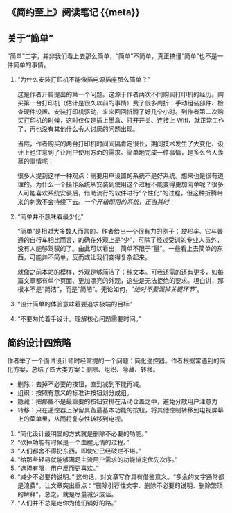 《简约至上》阅读笔记 {{meta}}
---------------------------

## 关于“简单”

  “简单”二字，并非我们看上去那么简单，“简单”不简单，真正搞懂“简单”也不是一件简单的事情。

1. “为什么安装打印机不能像插电源插座那么简单？”
      
   这是作者开篇提出的第一个问题。这源于作者两次不同购买打印机的经历。购买第一台打印机（估计是很久以前的事情）费了很多周折：手动组装部件、检查硬件设置、安装打印机驱动，来来回回折腾了好几个小时。到作者第二次购买打印机的时候，这时仅仅是插上墨盒、打开开关、连接上 Wifi，就正常工作了，再也没有其他什么令人讨厌的问题出现。

   当然，作者购买的两台打印机时间间隔肯定很长，期间技术发生了大变化、设计上也注意到了让用户使用方面的需求。简单地完成一件事情，是多么令人羡慕的事情呢！

   很多人提到这样一种观点：需要用户设置的系统不是好系统。想来也是很有道理的。为什么一个操作系统从安装到使用这个过程不能变得更加简单呢？很多人可能喜欢系统安装后，借助流行的软件进行“个性化”的过程，但这种折腾带来的刺激不会持续下去。*一个开箱即用的系统，正当其时*！

2. “简单并不意味着最少化”

   “简单”是相对大多数人而言的。作者给出一个很有力的例子：*独轮车*。它与普通的自行车相比而言，的确在外观上是“少”，可除了经过受训的专业人员外，没有人能够驾驭的了。由此可以看出，简单不限于“量”。一些看上去简单的东西，可能并不简单，反而或让我们变得复杂起来。

   就像之前本站的模样，外观是够简洁了：纯文本。可我还需的还有更多，如每篇文章都有单个页面、更加漂亮的外观，这些是无法拒绝的要求。坦白讲，那根本不是“简洁”，而是“简陋”。无论如何，“*绝对不要漏掉关键环节*”。

3. “设计简单的体验意味着要追求极端的目标”
4. “不要匆忙着手设计。理解核心问题需要时间。”
      
## 简约设计四策略

   作者举了一个面试设计师时经常提的一个问题：简化遥控器。作者根据常遇到的简化方案，总结了四大类方案：删除、组织、隐藏、转移。

 + 删除：去掉不必要的按钮，直到减到不能再减。
 + 组织：按照有意义的标准讲按钮划分成组。
 + 隐藏：把那些不是最重要的按钮安排在活动仓盖之中，避免分散用户注意力
 + 转移：只在遥控器上保留具备最基本功能的按钮，将其他控制转移到电视屏幕上的菜单里，从而将复杂性转移到电视。


 1. “简化设计最明显的方式就是删除不必要的功能。”
 2. “砍掉功能有时候是一个血腥无情的过程。”
 3. “人们都舍不得扔东西，即使它已经破烂不堪。”
 4. “给那些轻易就能够满足主流用户需求的功能排定优先次序。”
 5. “选择有限，用户反而更喜欢。”
 6. “减少不必要的说明。”
 这句话，对文章写作具有借鉴意义。“多余的文字通常都是浪费”。让文章突出重点：“删除引荐性文字、删除不必要的说明、删除繁琐的解释”，总之，就是尽量减少废话。
 7. “人们并不总是走你为他们铺好的路。”
